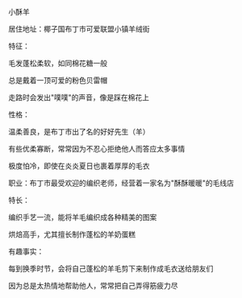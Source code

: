 小酥羊

居住地址：椰子国布丁市可爱联盟小镇羊绒街


特征：

毛发蓬松柔软，如同棉花糖一般

总是戴着一顶可爱的粉色贝雷帽

走路时会发出"噗噗"的声音，像是踩在棉花上


性格：

温柔善良，是布丁市出了名的好好先生（羊）

有些优柔寡断，常常因为不忍心拒绝他人而答应太多事情

极度怕冷，即使在炎炎夏日也裹着厚厚的毛衣



职业：布丁市最受欢迎的编织老师，经营着一家名为"酥酥暖暖"的毛线店


特长：

编织手艺一流，能将羊毛编织成各种精美的图案

烘焙高手，尤其擅长制作蓬松的羊奶蛋糕


有趣事实：

每到换季时节，会将自己蓬松的羊毛剪下来制作成毛衣送给朋友们

因为总是太热情地帮助他人，常常把自己弄得筋疲力尽
